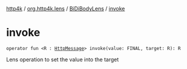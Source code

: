 [http4k](../../index.md) / [org.http4k.lens](../index.md) / [BiDiBodyLens](index.md) / [invoke](./invoke.md)

# invoke

`operator fun <R : `[`HttpMessage`](../../org.http4k.core/-http-message/index.md)`> invoke(value: FINAL, target: R): R`

Lens operation to set the value into the target

